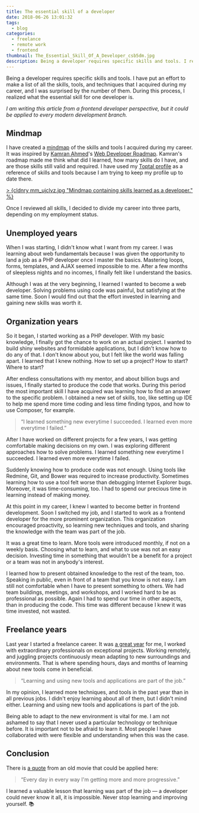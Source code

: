 ```yaml
---
title: The essential skill of a developer
date: 2018-06-26 13:01:32
tags:
  - blog
categories:
  - freelance
  - remote work
  - frontend
thumbnail: The_Essential_Skill_Of_A_Developer_csb5dm.jpg
description: Being a developer requires specific skills and tools. I realized what the essential skill for one developer is.
---
```


Being a developer requires specific skills and tools. I have put an effort to make a list of all the skills, tools, and techniques that I acquired during my career, and I was surprised by the number of them. During this process, I realized what the essential skill for one developer is.

<!-- more -->

_I am writing this article from a frontend developer perspective, but it could be applied to every modern development branch._

## Mindmap

I have created a [mindmap] of the skills and tools I acquired during my career. It was inspired by [Kamran Ahmed]'s [Web Developer Roadmap]. Kamran's roadmap made me think what did I learned, how many skills do I have, and are those skills still valid and required. I have used my [Toptal profile] as a reference of skills and tools because I am trying to keep my profile up to date there.

[> {cldnry mm_ujclvz.jpg "Mindmap containing skills learned as a developer." %}](https://coggle.it/diagram/Wy9XDVsxfi3TaCnK/t/silvestar-bistrovi%C4%87-web-developer%2C-coder-toptal-freelancer)

Once I reviewed all skills, I decided to divide my career into three parts, depending on my employment status.

## Unemployed years

When I was starting, I didn't know what I want from my career. I was learning about web fundamentals because I was given the opportunity to land a job as a PHP developer once I master the basics. Mastering loops, forms, templates, and AJAX seemed impossible to me. After a few months of sleepless nights and no incomes, I finally felt like I understand the basics.

Although I was at the very beginning, I learned I wanted to become a web developer. Solving problems using code was painful, but satisfying at the same time. Soon I would find out that the effort invested in learning and gaining new skills was worth it.

## Organization years

So it began, I started working as a PHP developer. With my basic knowledge, I finally got the chance to work on an actual project. I wanted to build shiny websites and formidable applications, but I didn't know how to do any of that. I don't know about you, but I felt like the world was falling apart. I learned that I knew nothing. How to set up a project? How to start? Where to start?

After endless consultations with my mentor, and about billion bugs and issues, I finally started to produce the code that works. During this period the most important skill I have acquired was learning how to find an answer to the specific problem. I obtained a new set of skills, too, like setting up IDE to help me spend more time coding and less time finding typos, and how to use Composer, for example.

> “I learned something new everytime I succeeded. I learned even more everytime I failed.”

After I have worked on different projects for a few years, I was getting comfortable making decisions on my own. I was exploring different approaches how to solve problems. I learned something new everytime I succeeded. I learned even more everytime I failed.

Suddenly knowing how to produce code was not enough. Using tools like Redmine, Git, and Bower was required to increase productivity. Sometimes learning how to use a tool felt worse than debugging Internet Explorer bugs. Moreover, it was time-consuming, too. I had to spend our precious time in learning instead of making money.

At this point in my career, I knew I wanted to become better in frontend development. Soon I switched my job, and I started to work as a frontend developer for the more prominent organization. This organization encouraged proactivity, so learning new techniques and tools, and sharing the knowledge with the team was part of the job.

It was a great time to learn. More tools were introduced monthly, if not on a weekly basis. Choosing what to learn, and what to use was not an easy decision. Investing time in something that wouldn't be a benefit for a project or a team was not in anybody's interest.

I learned how to present obtained knowledge to the rest of the team, too. Speaking in public, even in front of a team that you know is not easy. I am still not comfortable when I have to present something to others. We had team buildings, meetings, and workshops, and I worked hard to be as professional as possible. Again I had to spend our time in other aspects, than in producing the code. This time was different because I knew it was time invested, not wasted.

## Freelance years

Last year I started a freelance career. It was [a great year] for me, I worked with extraordinary professionals on exceptional projects. Working remotely, and juggling projects continuously mean adapting to new surroundings and environments. That is where spending hours, days and months of learning about new tools come in beneficial.

> “Learning and using new tools and applications are part of the job.”

In my opinion, I learned more techniques, and tools in the past year than in all previous jobs. I didn't enjoy learning about all of them, but I didn't mind either. Learning and using new tools and applications is part of the job.

Being able to adapt to the new environment is vital for me. I am not ashamed to say that I never used a particular technology or technique before. It is important not to be afraid to learn it. Most people I have collaborated with were flexible and understanding when this was the case.

## Conclusion

There is [a quote] from an old movie that could be applied here:

> “Every day in every way I'm getting more and more progressive.”

I learned a valuable lesson that learning was part of the job — a developer could never know it all, it is impossible. Never stop learning and improving yourself. 📚

[mindmap]: https://coggle.it/diagram/Wy9XDVsxfi3TaCnK/t/silvestar-bistrovi%C4%87-web-developer%2C-coder-toptal-freelancer
[Toptal profile]: https://www.toptal.com/resume/silvestar-bistrovic#trust-nothing-but-brilliant-freelancers
[Web Developer Roadmap]: https://github.com/kamranahmedse/developer-roadmap
[Kamran Ahmed]: https://twitter.com/kamranahmedse
[a great year]: /articles/my-first-year-of-freelancing/
[Station]: https://getstation.com
[at the list of the applications and extensions]: https://apps.getstation.com/
[a quote]: https://www.youtube.com/watch?v=_X4x78j5cSk
